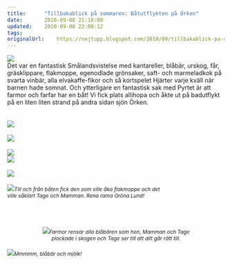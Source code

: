 ```yaml
---
title:		"Tillbakablick på sommaren: Båtutflykten på Örken"
date:		2010-09-08 21:18:00
updated:	2010-09-08 22:08:12
tags: 	
originalUrl:	https://nejtupp.blogspot.com/2010/09/tillbakablick-pa-sommaren-batutflykten.html
---
```


<img src="../../../../img/B%C3%A5tutflykt+p%C3%A5+%C3%96rken-_MG_3676.jpg"><br>Det var en fantastisk Smålandsvistelse med kantareller, blåbär, urskog, får, gräsklippare, flakmoppe, egenodlade grönsaker, saft- och marmeladkok på svarta vinbär, alla elvakaffe-fikor och så kortspelet Hjärter varje kväll när barnen hade somnat. Och ytterligare en fantastisk sak med Pyrtet är att farmor och farfar har en båt! Vi fick plats allihopa och åkte ut på badutflykt på en liten liten strand på andra sidan sjön Örken.<br><br><br><img src="../../../../img/B%C3%A5tutflykt+p%C3%A5+%C3%96rken-_MG_3778.jpg"><br><br><img src="../../../../img/B%C3%A5tutflykt+p%C3%A5+%C3%96rken-_MG_3783.jpg"><br><br><img src="../../../../img/B%C3%A5tutflykt+p%C3%A5+%C3%96rken-_MG_3719.jpg"><br><img src="../../../../img/B%C3%A5tutflykt+p%C3%A5+%C3%96rken-_MG_3720.jpg"><br><br><img src="../../../../img/B%C3%A5tutflykt+p%C3%A5+%C3%96rken-_MG_3733.jpg"><br><br><img src="../../../../img/B%C3%A5tutflykt+p%C3%A5+%C3%96rken-_MG_3784.jpg"><span style="font-size:85%;"><span style="font-style: italic;">Till och från båten fick den som ville åka flakmoppe och det<br>ville såklart Tage och Mamman. Rena rama Gröna Lund!</span><br></span></div><br><br><br><div style="text-align: center;"><img src="../../../../img/Kring+Pyrtet-_MG_3572.jpg"><span style="font-size:85%;"><span style="font-style: italic;">Farmor rensar alla blåbären som hon, Mamman och Tage<br>plockade i skogen och Tage ser till att allt går rätt till.</span><br></span></div><br><img src="../../../../img/Kring+Pyrtet-_MG_3584.jpg"><span style="font-size:85%;"><span style="font-style: italic;">Mmmmm, blåbär och mjölk!</span><br></span></div>
<!-- no comments on this post -->